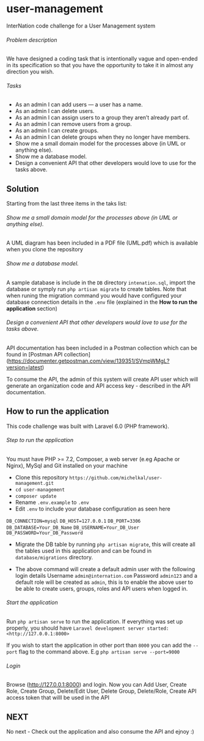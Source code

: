 # user-management
InterNation code challenge for a User Management system


###### Problem description
We have designed a coding task that is intentionally vague and open-ended in its specification
so that you have the opportunity to take it in almost any direction you wish.


###### Tasks
- As an admin I can add users — a user has a name.
- As an admin I can delete users.
- As an admin I can assign users to a group they aren’t already part of.
- As an admin I can remove users from a group.
- As an admin I can create groups.
- As an admin I can delete groups when they no longer have members.
- Show me a small domain model for the processes above (in UML or anything else).
- Show me a database model.
- Design a convenient API that other developers would love to use for the tasks above.


## Solution

Starting from the last three items in the taks list:

###### Show me a small domain model for the processes above (in UML or anything else).
A UML diagram has been included in a PDF file (UML.pdf) which is available when you clone the repository

###### Show me a database model.
A sample database is include in the `DB` directory `intenation.sql`, import the database or symply run `php artisan migrate` to create tables. Note that when runing the migration command you would have configured your database connection details in the `.env` file (explained in the  **How to run the application** section)

###### Design a convenient API that other developers would love to use for the tasks above.
API documentation has been included in a Postman collection which can be found in [Postman API collection] (https://documenter.getpostman.com/view/139351/SVmpWMgL?version=latest)

To consume the API, the admin of this system will create API user which will generate an organization code and API access key - described in the API documentation.

## How to run the application

This code challenge was built with Laravel 6.0 (PHP framework).

###### Step to run the application
You must have PHP >= 7.2, Composer, a web server (e.eg Apache or Nginx), MySql and Git installed on your machine

- Clone this repository `https://github.com/michelkal/user-management.git`
- `cd user-management`
- `composer update`
- Rename `.env.example` to `.env`
- Edit `.env` to include your database configuration as seen here 

`DB_CONNECTION=mysql`
`DB_HOST=127.0.0.1`
`DB_PORT=3306`
`DB_DATABASE=Your_DB_Name`
`DB_USERNAME=Your_DB_User`
`DB_PASSWORD=Your_DB_Password`

- Migrate the DB table by running `php artisan migrate`, this will create all the tables used in this application and can be found in `database/migrations` directory.

- The above command will create a default admin user with the following login details
Username `admin@internation.com`
Password `admin123`
and a default role will be created as `admin`, this is to enable the above user to be able to create users, groups, roles and API users when logged in.

###### Start the application

Run `php artisan serve` to run the application. If everything was set up properly, you should have 
`Laravel development server started: <http://127.0.0.1:8000>`

If you wish to start the application in other port than `8000` you can add the `--port` flag to the command above. E.g `php artisan serve --port=9000`


###### Login

Browse (http://127.0.0.1:8000) and login. Now you can Add User, Create Role, Create Group, Delete/Edit User, Delete Group, Delete/Role, Create API access token that willl be used in the API

## NEXT
No next - Check out the application and also consume the API and ejnoy :)

